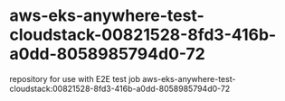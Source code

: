 # aws-eks-anywhere-test-cloudstack-00821528-8fd3-416b-a0dd-8058985794d0-72
repository for use with E2E test job aws-eks-anywhere-test-cloudstack:00821528-8fd3-416b-a0dd-8058985794d0-72
